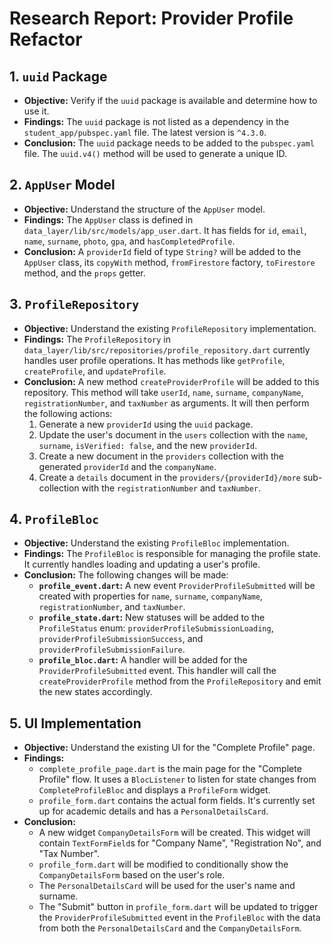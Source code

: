 # Research Report: Provider Profile Refactor

## 1. `uuid` Package

*   **Objective:** Verify if the `uuid` package is available and determine how to use it.
*   **Findings:** The `uuid` package is not listed as a dependency in the `student_app/pubspec.yaml` file. The latest version is `^4.3.0`.
*   **Conclusion:** The `uuid` package needs to be added to the `pubspec.yaml` file. The `uuid.v4()` method will be used to generate a unique ID.

## 2. `AppUser` Model

*   **Objective:** Understand the structure of the `AppUser` model.
*   **Findings:** The `AppUser` class is defined in `data_layer/lib/src/models/app_user.dart`. It has fields for `id`, `email`, `name`, `surname`, `photo`, `gpa`, and `hasCompletedProfile`.
*   **Conclusion:** A `providerId` field of type `String?` will be added to the `AppUser` class, its `copyWith` method, `fromFirestore` factory, `toFirestore` method, and the `props` getter.

## 3. `ProfileRepository`

*   **Objective:** Understand the existing `ProfileRepository` implementation.
*   **Findings:** The `ProfileRepository` in `data_layer/lib/src/repositories/profile_repository.dart` currently handles user profile operations. It has methods like `getProfile`, `createProfile`, and `updateProfile`.
*   **Conclusion:** A new method `createProviderProfile` will be added to this repository. This method will take `userId`, `name`, `surname`, `companyName`, `registrationNumber`, and `taxNumber` as arguments. It will then perform the following actions:
    1.  Generate a new `providerId` using the `uuid` package.
    2.  Update the user's document in the `users` collection with the `name`, `surname`, `isVerified: false`, and the new `providerId`.
    3.  Create a new document in the `providers` collection with the generated `providerId` and the `companyName`.
    4.  Create a `details` document in the `providers/{providerId}/more` sub-collection with the `registrationNumber` and `taxNumber`.

## 4. `ProfileBloc`

*   **Objective:** Understand the existing `ProfileBloc` implementation.
*   **Findings:** The `ProfileBloc` is responsible for managing the profile state. It currently handles loading and updating a user's profile.
*   **Conclusion:** The following changes will be made:
    *   **`profile_event.dart`:** A new event `ProviderProfileSubmitted` will be created with properties for `name`, `surname`, `companyName`, `registrationNumber`, and `taxNumber`.
    *   **`profile_state.dart`:** New statuses will be added to the `ProfileStatus` enum: `providerProfileSubmissionLoading`, `providerProfileSubmissionSuccess`, and `providerProfileSubmissionFailure`.
    *   **`profile_bloc.dart`:** A handler will be added for the `ProviderProfileSubmitted` event. This handler will call the `createProviderProfile` method from the `ProfileRepository` and emit the new states accordingly.

## 5. UI Implementation

*   **Objective:** Understand the existing UI for the "Complete Profile" page.
*   **Findings:**
    *   `complete_profile_page.dart` is the main page for the "Complete Profile" flow. It uses a `BlocListener` to listen for state changes from `CompleteProfileBloc` and displays a `ProfileForm` widget.
    *   `profile_form.dart` contains the actual form fields. It's currently set up for academic details and has a `PersonalDetailsCard`.
*   **Conclusion:**
    *   A new widget `CompanyDetailsForm` will be created. This widget will contain `TextFormField`s for "Company Name", "Registration No", and "Tax Number".
    *   `profile_form.dart` will be modified to conditionally show the `CompanyDetailsForm` based on the user's role.
    *   The `PersonalDetailsCard` will be used for the user's name and surname.
    *   The "Submit" button in `profile_form.dart` will be updated to trigger the `ProviderProfileSubmitted` event in the `ProfileBloc` with the data from both the `PersonalDetailsCard` and the `CompanyDetailsForm`.

